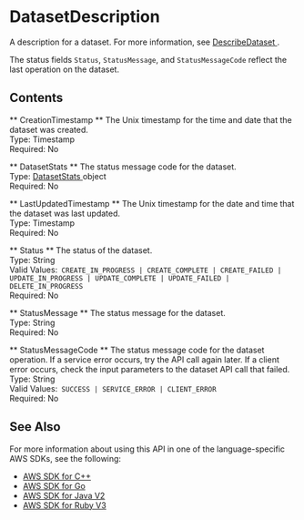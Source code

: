 # DatasetDescription<a name="API_DatasetDescription"></a>

 A description for a dataset\. For more information, see [ DescribeDataset ](API_DescribeDataset.md)\.

The status fields `Status`, `StatusMessage`, and `StatusMessageCode` reflect the last operation on the dataset\. 

## Contents<a name="API_DatasetDescription_Contents"></a>

 ** CreationTimestamp **   <a name="rekognition-Type-DatasetDescription-CreationTimestamp"></a>
 The Unix timestamp for the time and date that the dataset was created\.   
Type: Timestamp  
Required: No

 ** DatasetStats **   <a name="rekognition-Type-DatasetDescription-DatasetStats"></a>
 The status message code for the dataset\.   
Type: [ DatasetStats ](API_DatasetStats.md) object  
Required: No

 ** LastUpdatedTimestamp **   <a name="rekognition-Type-DatasetDescription-LastUpdatedTimestamp"></a>
 The Unix timestamp for the date and time that the dataset was last updated\.   
Type: Timestamp  
Required: No

 ** Status **   <a name="rekognition-Type-DatasetDescription-Status"></a>
 The status of the dataset\.   
Type: String  
Valid Values:` CREATE_IN_PROGRESS | CREATE_COMPLETE | CREATE_FAILED | UPDATE_IN_PROGRESS | UPDATE_COMPLETE | UPDATE_FAILED | DELETE_IN_PROGRESS`   
Required: No

 ** StatusMessage **   <a name="rekognition-Type-DatasetDescription-StatusMessage"></a>
 The status message for the dataset\.   
Type: String  
Required: No

 ** StatusMessageCode **   <a name="rekognition-Type-DatasetDescription-StatusMessageCode"></a>
 The status message code for the dataset operation\. If a service error occurs, try the API call again later\. If a client error occurs, check the input parameters to the dataset API call that failed\.   
Type: String  
Valid Values:` SUCCESS | SERVICE_ERROR | CLIENT_ERROR`   
Required: No

## See Also<a name="API_DatasetDescription_SeeAlso"></a>

For more information about using this API in one of the language\-specific AWS SDKs, see the following:
+  [ AWS SDK for C\+\+](https://docs.aws.amazon.com/goto/SdkForCpp/rekognition-2016-06-27/DatasetDescription) 
+  [ AWS SDK for Go](https://docs.aws.amazon.com/goto/SdkForGoV1/rekognition-2016-06-27/DatasetDescription) 
+  [ AWS SDK for Java V2](https://docs.aws.amazon.com/goto/SdkForJavaV2/rekognition-2016-06-27/DatasetDescription) 
+  [ AWS SDK for Ruby V3](https://docs.aws.amazon.com/goto/SdkForRubyV3/rekognition-2016-06-27/DatasetDescription) 